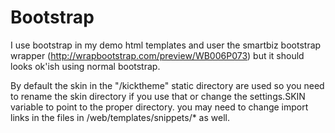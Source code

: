
Bootstrap
=========

I use bootstrap in my demo html templates and user the smartbiz bootstrap wrapper (http://wrapbootstrap.com/preview/WB006P073)
but it should looks ok'ish using normal bootstrap.

By default the skin in the "/kicktheme" static directory are used so you need to rename the skin directory if you use
that or change the settings.SKIN variable to point to the proper directory. you may need to change import links
in the files in /web/templates/snippets/* as well.





